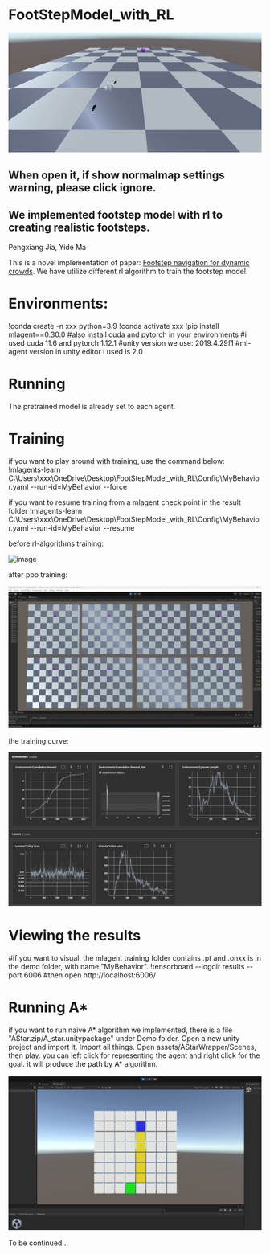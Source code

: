 # FootStepModel_with_RL

<p align="center">
  <img src="./Demo/footstep.gif" />
</p>

## When open it, if show normalmap settings warning, please click ignore.

## We implemented footstep model with rl to creating realistic footsteps.

Pengxiang Jia, Yide Ma

This is a novel implementation of paper: [Footstep navigation for dynamic crowds](https://people.cs.rutgers.edu/~mk1353/pdfs/footstep-navigation.pdf).
We have utilize different rl algorithm to train the footstep model.

# Environments: 
!conda create -n xxx python=3.9
!conda activate xxx
!pip install mlagent==0.30.0
#also install cuda and pytorch in your environments
#i used cuda 11.6 and pytorch 1.12.1
#unity version we use: 2019.4.29f1
#ml-agent version in unity editor i used is 2.0

# Running
The pretrained model is already set to each agent. 

# Training
if you want to play around with training, use the command below:
!mlagents-learn C:\Users\xxx\OneDrive\Desktop\FootStepModel_with_RL\Config\MyBehavior.yaml --run-id=MyBehavior --force

if you want to resume training from a mlagent check point in the result folder
!mlagents-learn C:\Users\xxx\OneDrive\Desktop\FootStepModel_with_RL\Config\MyBehavior.yaml --run-id=MyBehavior --resume


before rl-algorithms training:

![image](./Demo/old.gif)

after ppo training:

![image](./Demo/result.gif)


the training curve:

![image](./Demo/loss.png)

# Viewing the results
#if you want to visual, the mlagent training folder contains .pt and .onxx is in the demo folder, with name "MyBehavior".
!tensorboard --logdir results --port 6006
#then open http://localhost:6006/

# Running A*
if you want to run naive A* algorithm we implemented,  there is a file "AStar.zip/A_star.unitypackage" under Demo folder. Open a new unity project and import it. Import all things. Open assets/AStarWrapper/Scenes, then play. you can left click for representing the agent and right click for the goal. it will produce the path by A* algorithm. 

![image](./Demo/A_star.png)

To be continued...



